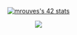 <!-- Badge 42 juste en dessous du texte -->
<div align="center">
  <a href="https://github.com/oakoudad/badge42">
    <img src="https://badge.mediaplus.ma/darkblue/mrouves?1337Badge=off&UM6P=off" alt="mrouves's 42 stats" />
  </a>
</div>

<p align="center">
  <a href="https://skillicons.dev">
    <img src="https://skillicons.dev/icons?i=git,py,c,vim,js,java,unity,linux" />
  </a>
</p>

